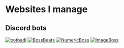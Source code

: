# Websites I manage

## Discord bots
[![botbadi](https://top.gg/api/widget/753718230333522131.svg)](https://top.gg/bot/753718230333522131)
[![BossBeats](https://top.gg/api/widget/777687606817062972.svg)](https://top.gg/bot/777687606817062972)
[![NumericBoss](https://top.gg/api/widget/778450224904536067.svg)](https://top.gg/bot/778450224904536067)
[![ImageBoss](https://top.gg/api/widget/800542737236754443.svg)](https://top.gg/bot/800542737236754443)
